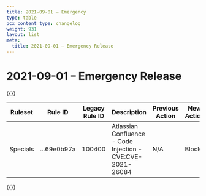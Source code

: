 ```yaml
---
title: 2021-09-01 – Emergency
type: table
pcx_content_type: changelog
weight: 931
layout: list
meta:
  title: 2021-09-01 – Emergency Release
---
```


# 2021-09-01 – Emergency Release

{{<table-wrap>}}

<table style="width: 100%">
  <thead>
    <tr>
      <th>Ruleset</th>
      <th>Rule ID</th>
      <th>Legacy Rule ID</th>
      <th>Description</th>
      <th>Previous Action</th>
      <th>New Action</th>
    </tr>
  </thead>
  <tbody>
    <tr>
      <td>Specials</td>
      <td>...69e0b97a</td>
      <td>100400</td>
      <td>Atlassian Confluence - Code Injection - CVE:CVE-2021-26084</td>
      <td>N/A</td>
      <td>Block</td>
    </tr>
  </tbody>
</table>
{{</table-wrap>}}
